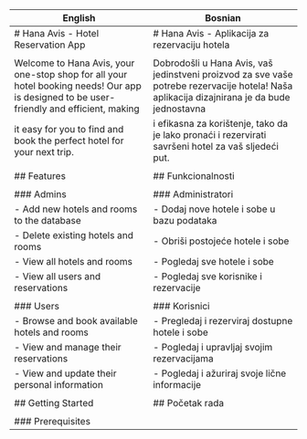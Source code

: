 | English                                                                                                                            | Bosnian                                                                                                                             |
|--------------------------------------------------------------------------------------------------------------------------------------|---------------------------------------------------------------------------------------------------------------------------------------|
| # Hana Avis - Hotel Reservation App                                                                                                | # Hana Avis - Aplikacija za rezervaciju hotela                                                                                      |
|                                                                                                                                    |                                                                                                                                       |
| Welcome to Hana Avis, your one-stop shop for all your hotel booking needs! Our app is designed to be user-friendly and efficient, making | Dobrodošli u Hana Avis, vaš jedinstveni proizvod za sve vaše potrebe rezervacije hotela! Naša aplikacija dizajnirana je da bude jednostavna |
| it easy for you to find and book the perfect hotel for your next trip.                                                              | i efikasna za korištenje, tako da je lako pronaći i rezervirati savršeni hotel za vaš sljedeći put.                                      |
|                                                                                                                                    |                                                                                                                                       |
| ## Features                                                                                                                        | ## Funkcionalnosti                                                                                                                   |
|                                                                                                                                    |                                                                                                                                       |
| ### Admins                                                                                                                         | ### Administratori                                                                                                                   |
| - Add new hotels and rooms to the database                                                                                        | - Dodaj nove hotele i sobe u bazu podataka                                                                                             |
| - Delete existing hotels and rooms                                                                                                 | - Obriši postojeće hotele i sobe                                                                                                       |
| - View all hotels and rooms                                                                                                        | - Pogledaj sve hotele i sobe                                                                                                           |
| - View all users and reservations                                                                                                  | - Pogledaj sve korisnike i rezervacije                                                                                                 |
|                                                                                                                                    |                                                                                                                                       |
| ### Users                                                                                                                          | ### Korisnici                                                                                                                        |
| - Browse and book available hotels and rooms                                                                                      | - Pregledaj i rezerviraj dostupne hotele i sobe                                                                                       |
| - View and manage their reservations                                                                                              | - Pogledaj i upravljaj svojim rezervacijama                                                                                            |
| - View and update their personal information                                                                                      | - Pogledaj i ažuriraj svoje lične informacije                                                                                           |
|                                                                                                                                    |                                                                                                                                       |
| ## Getting Started                                                                                                                 | ## Početak rada                                                                                                                      |
|                                                                                                                                    |                                                                                                                                       |
| ### Prerequisites
